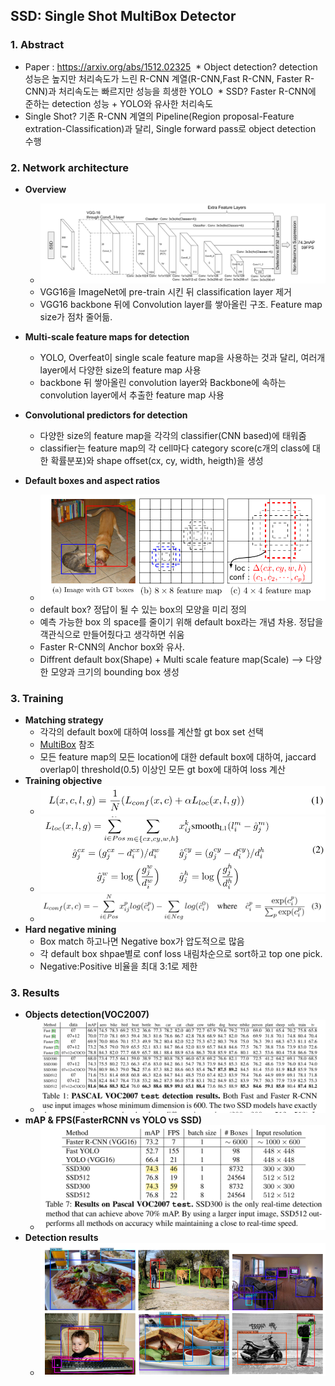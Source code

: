 ## SSD: Single Shot MultiBox Detector

### 1. Abstract
  * Paper : https://arxiv.org/abs/1512.02325
  * Object detection? detection 성능은 높지만 처리속도가 느린 R-CNN 계열(R-CNN,Fast R-CNN, Faster R-CNN)과 처리속도는 빠르지만 성능을 희생한 YOLO
  * SSD? Faster R-CNN에 준하는 detection 성능 + YOLO와 유사한 처리속도
  * Single Shot? 기존 R-CNN 계열의 Pipeline(Region proposal-Feature extration-Classification)과 달리, Single forward pass로 object detection 수행
  
### 2. Network architecture
  * **Overview**
    * <img src="FIGURES/SSD/overview.PNG">
    * VGG16을 ImageNet에 pre-train 시킨 뒤 classification layer 제거
    * VGG16 backbone 뒤에 Convolution layer를 쌓아올린 구조. Feature map size가 점차 줄어듦.
    
  * **Multi-scale feature maps for detection**
    * YOLO, Overfeat이 single scale feature map을 사용하는 것과 달리, 여러개 layer에서 다양한 size의 feature map 사용
    * backbone 뒤 쌓아올린 convolution layer와 Backbone에 속하는 convolution layer에서 추출한 feature map 사용
    
  * **Convolutional predictors for detection**
    * 다양한 size의 feature map을 각각의 classifier(CNN based)에 태워줌
    * classifier는 feature map의 각 cell마다 category score(c개의 class에 대한 확률분포)와 shape offset(cx, cy, width, heigth)을 생성
    
  * **Default boxes and aspect ratios**
    * <img src="FIGURES/SSD/default_box.PNG">
    * default box? 정답이 될 수 있는 box의 모양을 미리 정의
    * 예측 가능한 box 의 space를 줄이기 위해 default box라는 개념 차용. 정답을 객관식으로 만들어줬다고 생각하면 쉬움
    * Faster R-CNN의 Anchor box와 유사. 
    * Diffrent default box(Shape) + Multi scale feature map(Scale) --> 다양한 모양과 크기의 bounding box 생성
    
### 3. Training
  * **Matching strategy**
    * 각각의 default box에 대하여 loss를 계산할 gt box set 선택
    * [MultiBox](https://pdfs.semanticscholar.org/0674/792f5edac72b77fb1297572c15b153576418.pdf) 참조
    * 모든 feature map의 모든 location에 대한 default box에 대하여, jaccard overlap이 threshold(0.5) 이상인 모든 gt box에 대하여 loss 계산
  * **Training objective**
    * <img src="FIGURES/SSD/obj1.PNG" width=500px>
    * <img src="FIGURES/SSD/obj2.PNG" width=500px>
    * <img src="FIGURES/SSD/obj3.PNG" width=500px>
  * **Hard negative mining**
    * Box match 하고나면 Negative box가 압도적으로 많음
    * 각 default box shpae별로 conf loss 내림차순으로 sort하고 top one pick. 
    * Negative:Positive 비율을 최대 3:1로 제한
    
### 3. Results
  * **Objects detection(VOC2007)**
    * <img src="FIGURES/SSD/res1.PNG">
  * **mAP & FPS(FasterRCNN vs YOLO vs SSD)**
    * <img src="FIGURES/SSD/res2.PNG">
  * **Detection results**
    * <img src="FIGURES/SSD/res3.PNG">
